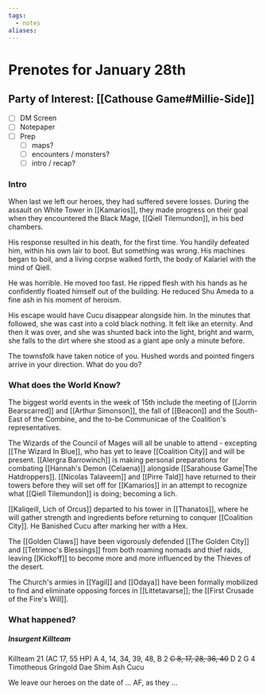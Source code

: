 ```yaml
---
tags:
  - notes
aliases:
---
```


# Prenotes for January 28th
## Party of Interest: [[Cathouse Game#Millie-Side]]
- [ ] DM Screen
- [ ] Notepaper
- [ ] Prep
	- [ ] maps?
	- [ ] encounters / monsters?
	- [ ] intro / recap?

### Intro

When last we left our heroes, they had suffered severe losses. During the assault on White Tower in [[Kamarios]], they made progress on their goal when they encountered the Black Mage, [[Qiell Tilemundon]], in his bed chambers. 

His response resulted in his death, for the first time. You handily defeated him, within his own lair to boot. But something was wrong. His machines began to boil, and a living corpse walked forth, the body of Kalariel with the mind of Qiell. 

He was horrible. He moved too fast. He ripped flesh with his hands as he confidently floated himself out of the building. He reduced Shu Ameda to a fine ash in his moment of heroism. 

His escape would have Cucu disappear alongside him. In the minutes that followed, she was cast into a cold black nothing. It felt like an eternity. And then it was over, and she was shunted back into the light, bright and warm, she falls to the dirt where she stood as a giant ape only a minute before.

The townsfolk have taken notice of you. Hushed words and pointed fingers arrive in your direction. What do you do?

### What does the World Know?
The biggest world events in the week of 15th include the meeting of [[Jorrin Bearscarred]] and [[Arthur Simonson]], the fall of [[Beacon]] and the South-East of the Combine, and the to-be Communicae of the Coalition's representatives.

The Wizards of the Council of Mages will all be unable to attend - excepting [[The Wizard In Blue]], who has yet to leave [[Coalition City]] and will be present. [[Alergra Barrowinch]] is making personal preparations for combating [[Hannah's Demon (Celaena)]] alongside [[Sarahouse Game|The Hatdroppers]]. [[Nicolas Talaveem]] and [[Pirre Tald]] have returned to their towers before they will set off for [[Kamarios]] in an attempt to recognize what [[Qiell Tilemundon]] is doing; becoming a lich.

[[Kaliqeill, Lich of Orcus]] departed to his tower in [[Thanatos]], where he will gather strength and ingredients before returning to conquer [[Coalition City]]. He Banished Cucu after marking her with a Hex.

The [[Golden Claws]] have been vigorously defended [[The Golden City]] and [[Tetrimoc's Blessings]] from both roaming nomads and thief raids, leaving [[Kickoff]] to become more and more influenced by the Thieves of the desert.

The Church's armies in [[Yagil]] and [[Odaya]] have been formally mobilized to find and eliminate opposing forces in [[Littetavarse]]; the [[First Crusade of the Fire's Will]].

### What happened?

##### Insurgent Killteam
Killteam 21 (AC 17, 55 HP)
A 4, 14, 34, 39, 48, 
B 2
~~C 8, 17, 28, 36, 40~~
D 2
G 4
Timotheous
Gringold
Dae Shim 
Ash 
Cucu 

We leave our heroes on the date of ... AF, as they ...